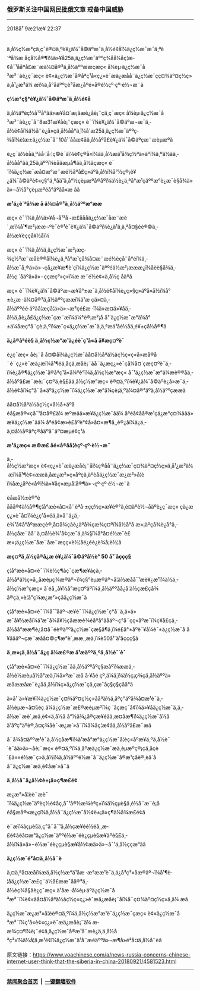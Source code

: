 ### 俄罗斯关注中国网民批俄文章 戒备中国威胁
------------------------

<div class="published">
 <span class="date" title="ä¸­å½æ¶é´">
  <time datetime="2018-09-21T22:37:25+08:00">
   2018å¹´9æ21æ¥ 22:37
  </time>
 </span>
</div>
<br/>
<div class="wsw">
 <p>
  ä¸­å½ç½æ°çä¸ç¯è®¤ä¸ºè¥¿ä¼¯å©äºæ¯ä¸­å½é¢åï¼ä¿ç½æ¯æ¯ä¸ªè´ªå¾æ åçå½å®¶ï¼ä»¥å25ä¸ä¿ç½æ¯äººç­¾åå¼åç¦æ­¢å¯¹ååºå£æ¨æä¼¤å®³ä¸­å½äººææçæç« å¼èµ·ä¿ç½æ¯å³æ³¨ãè¿ç¯æç« è¢«ä¿ç½æ¯å®åªç¹å«ç¿»è¯æä¿æåå¨ä¿ç½æ¯çç¤¾äº¤ç½ç»ä¸å¹¿æ³ä¼ æ­ï¼ä¸å°åäººçè³åæ¿åºé«å®é½çº·çº·è½¬æ¨ã
 </p>
 <div class="wsw__embed">
 </div>
 <p>
  <strong>
   ç½æ°ç§°è¥¿ä¼¯å©äºæ¯ä¸­å½é¢å
  </strong>
 </p>
 <p>
  ä¸­å½äºèç½å¹³å°âä»æ¥å¤´æ¡âæè¿åè¡¨çä¸ç¯æç« å¼èµ·ä¿ç½æ¯å³æ³¨ãè¿ç¯å¨8æ31æ¥åè¡¨çæç« è¯´ï¼è¥¿ä¼¯å©äºæ¬æ¯ä¸­å½é¢åï¼ä½å¨è¿å»çä¸­å½åå°ä¸ï¼å´æ25ä¸ä¿ç½æ¯äººç­¾åï¼è¦æ±ä¿ç½æ¯å¨10å¹´ååæ­¢åä¸­å½åºå£è¥¿ä¼¯å©äºçæ¨æèµæºã
 </p>
 <p>
  è¿ç¯ä½èåä¸ºâå·¦å·¦ç©è¯­âï¼é¢ç®å«ï¼âä¸­å½æä¹å¾ç½ªä»äºï¼ä¸ºä½âä¸­å½åå°âä¸25ä¸äººï¼èåâæµå¶âä¸­å½âçæç« è¯´ï¼ä¿ç½æ¯æå¤æ°æ¨æé½åºå£ç»äºä¸­å½ï¼å°½ç®¡è¥¿ä¼¯å©äºè¢«ç§°ä¸ºåä¹ä¸å°½çèµæºå®åºï¼ä½è¿ä¸ªå°æ¹çäººæ°è¿æ¯è§å¾ä»ä»¬å½å°çèµæºé­å°äºâå«æ âã
 </p>
 <p>
  <strong>
   æ¹ä¿è´ªå¾æ å
  </strong>
  <strong>
   ä¼¤å®³ä¸­å½äººæ°ææ
  </strong>
 </p>
 <p>
  æç« è¯´ï¼ä¸­å½ä»¥å¬å¹³å¬æ­£åååä¿ç½æ¯åæ¨æè´¸æï¼å¹¶æ²¡ææ¬ºè¯è®¹è¯è¥¿ä¼¯å©äºï¼è¿ä¹ä¸ä¸ªå¤§éè®©ä¸­å½æ¥èççå¥½åï¼
 </p>
 <p>
  æç« è¯´ï¼ä¸­å½ä¸ä¿ç½æ¯æ²¡æç­¾ç½²æ¨æåè®®åï¼è¿ä¸ªå°æ¹çå¾å¤æ¨æé½èçå¨å°éï¼ä¸­å½æ¯å¸®ä»ä»¬çå¿æ¥æ¶è´­çï¼ä¿ç½æ¯äººéä½æ²¡æææ¿ï¼åèè§å¾ä¸­å½ç ´åäºä»ä»¬ççæç³»ç»ï¼æ æ¨é½è¢«ä¸­å½ç åäºã
 </p>
 <p>
  æç« è¯´ï¼è¥¿ä¼¯å©äºæ¬æ¥å°±æ¯ä¸­å½é¢åï¼è¿ç»§ç»äºå«å½ï¼å°±è¿æ ·ä¼¤å®³ä¸­å½äººçææï¼ä¹æ çä»¤ä¸­å½äººéé·äºãå¦æçå¦ä»ä»¬æ³çé£æ ·ï¼ä»æ­¤ä»¥åä¸­å½ä¸åè¿å£ä¿ç½æ¯çæ¨æï¼ä¼°è®¡æ²¡å å¹´ä¿ç½æ¯æ°ä¼å°±ä¼åæç°å¨çè¡ä¸ºï¼æ¯ç«ä¿ç½æ¯æ¯ä¸ä¸ªæä¹åé½åä¸é¥±çå½å®¶ã
 </p>
 <p>
  <strong>
   ä¿å®åªéè§
  </strong>
  <strong>
   ä¸­å½ç½æ°æ¹ä¿éè¯ç¹å«å å¥æç¤ºè¯­
  </strong>
 </p>
 <p>
  è¿ç¯æç« åè¡¨å å¤©åï¼ä¿ç½æ¯âå¤å½åªä½âç½ç«ç«å»æå®å¨é¨ç¿»è¯æä¿æï¼å¹¶éä¸åçä¸­æåè¡¨ãå¨ä¿æç¿»è¯çå¼å¤´çæç¤ºè¯­ä¸­ï¼è¿å®¶ä¿ç½æ¯å®åªç¹å«å¼ºè°ï¼ä¸­å½ç½æ°æç« å¯¹ä¿ç½æ¯æ°ä¼æè®®åä¸­å½åºå£æ¨æè¡¨ç¤ºä¸è§£ãä¸­å½ç½æ°æç« è®¤ä¸ºï¼è¥¿ä¼¯å©äºè¿å»æ¯ä¸­å½é¢åï¼ç°å¨å±äºä¿ç½æ¯ï¼ä¿ç½æ¯æ°ä¼çè¡ä¸ºä¼¤å®³äºä¸­å½äººçææã
 </p>
 <p>
  âå¤å½åªä½âç½ç«å½å±äºåéå§æå®«çå¯¹å¤å®£ä¼ æºæâä»æ¥ä¿ç½æ¯âä¼ åªéå¢åå®æ¹çä¿æ°ç¤¾ãâä»æ¥ä¿ç½æ¯âä¼ åªéå¢æ»è£åºè°¢å»å¤«æ¶å¸¸è®¿åï¼ä¿ä¸­ä¸¤å½å®åªç®åäºå¨äº¤æµé¢ç¹ã
 </p>
 <p>
  <strong>
   æ¹ä¿æç« æ©æ£
  </strong>
  <strong>
   åé«å®åå­¦èçº·çº·è½¬æ¨
  </strong>
 </p>
 <p>
  ä¸­å½ç½æ°æç« è¢«ç¿»è¯æä¿æåè¡¨åï¼ç®åå¨ä¿ç½æ¯ç¤¾äº¤ç½ç»ä¸å¹¿æ³ä¼ æ­ï¼å¹¶è¢«ææä¸åæ¿æ²»ç«åºçä¸äºèåä¿ç½æ¯æ¿æ²»å­¦èï¼åæ¿åºé«å®ï¼ä»¥åç»æµå­¦å®¶ä»¬çº·çº·è½¬æ¨ã
 </p>
 <p>
  èåæå½±è®°èååå®¢ä½å®¶ç¦å°æè«å¤«å¨èªå·±çç½ç»æ¥è®°ä¸é¤äºè½¬åäºè¿ç¯æç« çä¿æç¿»è¯å¤ï¼è¿ç¹å«éä¸ä»å¨ä¿ä¸­è¾¹å¢å°åºææçè®¸å¤å¾çãè¿äºå¾çæ¾ç¤ºï¼å½å°å æ»¡äºç­å¾è¿å°ä¸­å½çåæ¨ãå¨ä¸¤å½è¾¹å¢çæ¯ä¸ä¾§ï¼å°å¤é½æ¯è£æ»¡ä¿ç½æ¯åæ¨åæ¨æçç«è½¦åé¿éè¿è¾å¡è½¦ã
 </p>
 <p>
  <strong>
   æ­ç¤ºä¸­å½çå®å¿æ
  </strong>
  <strong>
   è¥¿ä¼¯å©äºå½è°
  </strong>
  <strong>
   50
  </strong>
  <strong>
   å¹´åç­çç§
  </strong>
 </p>
 <p>
  ç¦å°æè«å¤«è¯´ï¼è½ç¶âç¯çæ¶æ¥âç­ä¸­å½åªä½ç»å¸¸åæèµç¾æ®äº¬ï¼ç§°èµæ®äº¬å¦ä½æåå¯¹æè¥¿æ¹ï¼ä½ä¸­å½ç½æ°çæç« å´éå¸¸å¥½å°æ­ç¤ºäºï¼ä¸­å½äººåå¿å¦ä½çæ­£çå¾å®çä¸»è¦å°ç¼æ¿æ²»çåä¿ç½æ¯ã
 </p>
 <p>
  ç¦å°æè«å¤«è¯´ï¼å¯¹åäº¬æ¥è¯´ï¼ä¿ç½æ¯ç°å¨ä¸ä»ä»æ¯å¥½æåï¼ä¹æ¯å¾å¥½çåææè¾éåºå°ãåäº¬ç°å¨çç«åºæ¯ï¼ç¥å£çä¸­å½åå°ææ¶è¿å¤å¨éè®äººä¿ç½æ¯çæ§å¶ä¸ï¼é£å°±åºè¯¥å¼è¯±ä¿ç½æ¯å å¥ååäº¬çæ¨æåå¤©ç¶æ°è´¸ææ¸¸æä¸­ï¼è50å¹´ä¹åç­çç§ã
 </p>
 <p>
  <strong>
   ä¸æ»¡ä¸­å½å¨ä¿ç ä¼æ£®æ
  </strong>
  <strong>
   ä¹æäººä¸ºä¸­å½è¯´è¯
  </strong>
 </p>
 <p>
  ç¦å°æè«å¤«è¯´ï¼ä¿ç½æ¯åä¸­å½äººåºç§æåºï¼ææä¸­å½è½æèµå½å°æä¸ï¼å»ºæ¨æå å·¥åé çº¸ä¼ä¸ï¼ä½ç¡ç¾çä¸­å½äººä»æåææåæ¨è¿åä¸­å½ï¼ç»ä¿ç½æ¯çä¸çæ¯åç§ç§çåå°ã
 </p>
 <p>
  ä»å¹´ä»¥æ¥ï¼ä¿ç½æ¯ç¤¾äº¤ç½ç»ååªä½ä¸åºç°äºå¾å¤æ¹è¯ä¸­å½èµæ¬å¤§éç ä¼ä¿ç½æ¯æ£®æèµæºï¼ç ´åçæç¯å¢ï¼ä»¥åä¿ç½æ¯ä¸ä¸­å½æ¨æè´¸æä¸­è¢«ä¸­å½å å°½ä¾¿å®çæ¥éãä¸æ­¤åæ¶ï¼ä¿ç½æ¯å½åä¹åºç°äºè®¸å¤ç­¾åè¯·æ¿æ´»å¨ï¼å¼åç¦æ­¢åä¸­å½åºå£æ¨æã
 </p>
 <p>
  å¨å¾å¤äººæ¹è¯ä¸­å½çåæ¶ï¼ä¹æå°æ°ä¿ç½æ¯å­¦èç«åºæ¥ä¸ºä¸­å½è¯´è¯ãä»ä»¬åè¡¨æç« è®¤ä¸ºï¼ä¸åºæä¿ç½æ¯æä¸èµæºç®¡çä¸åçè´£ä»»é½æ¨ç»ä¸­å½ï¼ä¸­å½äººé½æ¯å¨ä¿ç½æ¯å®æ¹çåè®¸èå´åå¨ä¿ç½æ¯æä¸é¢åæ´»å¨ã
 </p>
 <p>
  <strong>
   ä¸­å½å¨ä¿å½¢è±¡ä»ç¶æ­£é¢
  </strong>
 </p>
 <p>
  æ¿æ²»å­¦èè¨æè¯´ï¼ä¿ç½æ¯äºèç½é¢åç¸å¯¹å®½æ¾èªç±ï¼ä½çµè§ä¸é½å¨æ¨è¡åéå§æå®«æ¿ç­ï¼ä¸­å½å¨ä¿ç½æ¯å½¢è±¡ä»ç¶ä¼å¾æ­£é¢ã
 </p>
 <p>
  è¨æï¼âçµè§ä¸ç°å¨å¯¹ä¸­å½çæ¥éé½éå¸¸æ­£é¢ãèå¤æ°ä¿ç½æ¯äººé½æ¯éè¿çµè§æ¥äºè§£ä¸­å½ï¼ä»ä»¬é½æ¯éè¿çµè§æ¥å½¢æä»ä»¬å¯¹ä¸­å½ççæ³ãâ
 </p>
 <p>
  <strong>
   ä¿ç½æ¯é²å¤ä¸­å½å¨è
  </strong>
 </p>
 <p>
  ä¸¤ä¸ªå¤æåï¼æä¸­å½ç½æ°ä¹åæ ·æ°ææ¹è¯ä¸­ä¿å³ç³»åæ®äº¬ï¼å¹¶è­¦åä¿ç½æ¯æ­£ç¨ä½å£ææ¯åå®³ä¸­å½èç¾å§ãè¿ç¯æç« ä¹åæ ·å¼èµ·äºä¿ç½æ¯å³æ³¨ï¼è¢«âå¤å½åªä½âç½ç«ç¿»è¯æä¿æåè¡¨åï¼å¨ç¤¾äº¤ç½ç»ä¸ä¼ æ­ã
 </p>
 <p>
  ä¿ç½æ¯æ¿æ²»å­¦èè®¤ä¸ºï¼ä¸­å½ç½æ°æ¹è¯ä¿ç½æ¯çæç« è¢«ä¿ç½æ¯å³æ³¨ï¼ç¹å«è¢«ç¿»è¯æä¿æåè¡¨ä¼ æ­æ¾ç¤ºï¼è¡¨é¢ä¸ä¿ç½æ¯å®æ¹å¨æè¿ä¸ä¸­å½å³ç³»ï¼ä½å¦ä¸æ¹é¢ï¼ä¿ç½æ¯ä¹å¨æéäººä»¬æ¶å»é²å¤ä¸­å½å¨èã
 </p>
</div>

原文链接：https://www.voachinese.com/a/news-russia-concerns-chinese-internet-user-think-that-the-siberia-in-china-20180921/4581523.html


------------------------
#### [禁闻聚合首页](https://github.com/gfw-breaker/banned-news/blob/master/README.md) &nbsp;|&nbsp;  [一键翻墙软件](https://github.com/gfw-breaker/nogfw/blob/master/README.md)